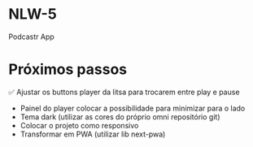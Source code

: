 # NLW-5

Podcastr App

# Próximos passos
✅ Ajustar os buttons player da litsa para trocarem entre play e pause
- Painel do player colocar a possibilidade para minimizar para o lado
- Tema dark (utilizar as cores do próprio omni repositório git)
- Colocar o projeto como responsivo
- Transformar em PWA (utilizar lib next-pwa)
